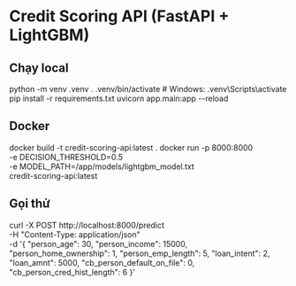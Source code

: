 # Credit Scoring API (FastAPI + LightGBM)

## Chạy local
python -m venv .venv
. .venv/bin/activate  # Windows: .venv\Scripts\activate
pip install -r requirements.txt
uvicorn app.main:app --reload

## Docker
docker build -t credit-scoring-api:latest .
docker run -p 8000:8000 \
  -e DECISION_THRESHOLD=0.5 \
  -e MODEL_PATH=/app/models/lightgbm_model.txt \
  credit-scoring-api:latest

## Gọi thử
curl -X POST http://localhost:8000/predict \
  -H "Content-Type: application/json" \
  -d '{
    "person_age": 30,
    "person_income": 15000,
    "person_home_ownership": 1,
    "person_emp_length": 5,
    "loan_intent": 2,
    "loan_amnt": 5000,
    "cb_person_default_on_file": 0,
    "cb_person_cred_hist_length": 6
  }'
